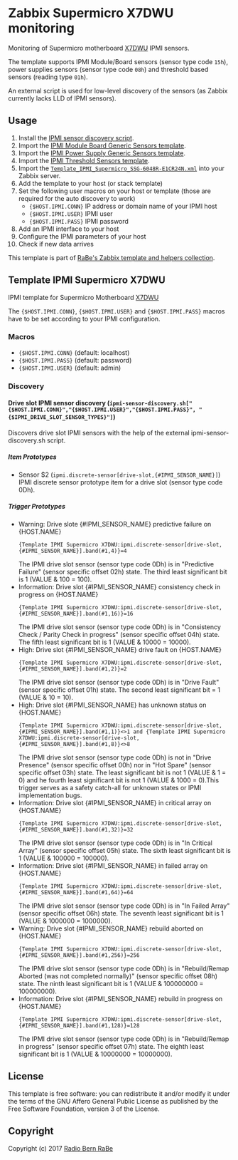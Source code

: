 # Zabbix Supermicro X7DWU monitoring
Monitoring of Supermicro motherboard
[X7DWU](http://www.supermicro.com/products/motherboard/Xeon1333/5400/X7DWU.cfm)
IPMI sensors. 

The template supports IPMI Module/Board sensors (sensor type code `15h`), power
supplies sensors (sensor type code `08h`) and threshold based sensors (reading
type `01h`).

An external script is used for low-level discovery of the sensors (as Zabbix currently lacks LLD of IPMI sensors).

## Usage
1. Install the [IPMI sensor discovery script](../Sensor_Discovery).
2. Import the [IPMI Module Board Generic Sensors template](../Module_Board_Generic_Sensors).
3. Import the [IPMI Power Supply Generic Sensors template](../Power_Supply_Generic_Sensors).
4. Import the [IPMI Threshold Sensors template](../Threshold_Sensors).
5. Import the
   [`Template_IPMI_Supermicro_SSG-6048R-E1CR24N.xml`](Template_IPMI_Supermicro_SSG-6048R-E1CR24N.xml)
   into your Zabbix server.
6. Add the template to your host (or stack template)
7. Set the following user macros on your host or template (those are required
   for the auto discovery to work)
   * `{$HOST.IPMI.CONN}` IP address or domain name of your IPMI host
   * `{$HOST.IPMI.USER}` IPMI user
   * `{$HOST.IPMI.PASS}` IPMI password
8. Add an IPMI interface to your host
9. Configure the IPMI parameters of your host
10. Check if new data arrives

This template is part of [RaBe's Zabbix template and helpers
collection](https://github.com/radiorabe/rabe-zabbix).
## Template IPMI Supermicro X7DWU
IPMI template for Supermicro Motherboard [X7DWU](http://www.supermicro.com/products/motherboard/Xeon1333/5400/X7DWU.cfm)

The `{$HOST.IPMI.CONN}`, `{$HOST.IPMI.USER}` and `{$HOST.IPMI.PASS}` macros have to be set according to your IPMI configuration.
### Macros
* `{$HOST.IPMI.CONN}` (default: localhost)
* `{$HOST.IPMI.PASS}` (default: password)
* `{$HOST.IPMI.USER}` (default: admin)
### Discovery
#### Drive slot IPMI sensor discovery (`ipmi-sensor-discovery.sh["{$HOST.IPMI.CONN}","{$HOST.IPMI.USER}","{$HOST.IPMI.PASS}", "{$IPMI_DRIVE_SLOT_SENSOR_TYPES}"]`)
Discovers drive slot IPMI sensors with the help of the external ipmi-sensor-discovery.sh script.
##### Item Prototypes
* Sensor $2 (`ipmi.discrete-sensor[drive-slot,{#IPMI_SENSOR_NAME}]`)  
  IPMI discrete sensor prototype item for a drive slot (sensor type code 0Dh).
##### Trigger Prototypes
* Warning: Drive slote {#IPMI_SENSOR_NAME} predictive failure on {HOST.NAME}
  ```
  {Template IPMI Supermicro X7DWU:ipmi.discrete-sensor[drive-slot,{#IPMI_SENSOR_NAME}].band(#1,4)}=4
  ```
  The IPMI drive slot sensor (sensor
type code 0Dh) is in "Predictive Failure" (sensor specific offset 02h) state. The third least significant bit is 1 (VALUE & 100 = 100).
* Information: Drive slot {#IPMI_SENSOR_NAME} consistency check in progress on {HOST.NAME}
  ```
  {Template IPMI Supermicro X7DWU:ipmi.discrete-sensor[drive-slot,{#IPMI_SENSOR_NAME}].band(#1,16)}=16
  ```
  The IPMI drive slot sensor (sensor
type code 0Dh) is in "Consistency Check / Parity Check in progress" (sensor specific offset 04h) state. The 	fifth least significant bit is 1 (VALUE & 10000 = 10000).
* High: Drive slot {#IPMI_SENSOR_NAME} drive fault on {HOST.NAME}
  ```
  {Template IPMI Supermicro X7DWU:ipmi.discrete-sensor[drive-slot,{#IPMI_SENSOR_NAME}].band(#1,2)}=2
  ```
  The IPMI drive slot sensor (sensor
type code 0Dh) is in "Drive Fault" (sensor specific offset 01h) state. The second least significant bit = 1 (VALUE & 10 = 10).
* High: Drive slot {#IPMI_SENSOR_NAME} has unknown status on {HOST.NAME}
  ```
  {Template IPMI Supermicro X7DWU:ipmi.discrete-sensor[drive-slot,{#IPMI_SENSOR_NAME}].band(#1,1)}<>1 and {Template IPMI Supermicro X7DWU:ipmi.discrete-sensor[drive-slot,{#IPMI_SENSOR_NAME}].band(#1,8)}<>8
  ```
  The IPMI drive slot sensor (sensor
type code 0Dh) is not in "Drive Presence" (sensor specific offset 00h) nor in "Hot Spare" (sensor specific offset 03h) state. The least significant bit is not 1 (VALUE & 1 = 0) and he fourth least significant bit is not 1 (VALUE & 1000 = 0).This trigger serves as a safety catch-all for unknown states or IPMI implementation bugs.
* Information: Drive slot {#IPMI_SENSOR_NAME} in critical array on {HOST.NAME}
  ```
  {Template IPMI Supermicro X7DWU:ipmi.discrete-sensor[drive-slot,{#IPMI_SENSOR_NAME}].band(#1,32)}=32
  ```
  The IPMI drive slot sensor (sensor
type code 0Dh) is in "In Critical Array" (sensor specific offset 05h) state. The sixth least significant bit is 1 (VALUE & 100000 = 100000).
* Information: Drive slot {#IPMI_SENSOR_NAME} in failed array on {HOST.NAME}
  ```
  {Template IPMI Supermicro X7DWU:ipmi.discrete-sensor[drive-slot,{#IPMI_SENSOR_NAME}].band(#1,64)}=64
  ```
  The IPMI drive slot sensor (sensor
type code 0Dh) is in "In Failed Array" (sensor specific offset 06h) state. The seventh least significant bit is 1 (VALUE & 1000000 = 1000000).
* Warning: Drive slot {#IPMI_SENSOR_NAME} rebuild aborted on {HOST.NAME}
  ```
  {Template IPMI Supermicro X7DWU:ipmi.discrete-sensor[drive-slot,{#IPMI_SENSOR_NAME}].band(#1,256)}=256
  ```
  The IPMI drive slot sensor (sensor
type code 0Dh) is in "Rebuild/Remap Aborted (was not completed normally)" (sensor specific offset 08h) state. The ninth least significant bit is 1 (VALUE & 100000000 = 100000000).
* Information: Drive slot {#IPMI_SENSOR_NAME} rebuild in progress on {HOST.NAME}
  ```
  {Template IPMI Supermicro X7DWU:ipmi.discrete-sensor[drive-slot,{#IPMI_SENSOR_NAME}].band(#1,128)}=128
  ```
  The IPMI drive slot sensor (sensor
type code 0Dh) is in "Rebuild/Remap in progress" (sensor specific offset 07h) state. The eighth least significant bit is 1 (VALUE & 10000000 = 10000000).

## License
This template is free software: you can redistribute it and/or modify it under
the terms of the GNU Affero General Public License as published by the Free
Software Foundation, version 3 of the License.

## Copyright
Copyright (c) 2017 [Radio Bern RaBe](http://www.rabe.ch)
